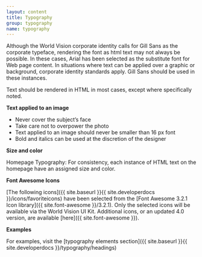 ```yaml
---
layout: content
title: Typography
group: typography
name: typography
---
```

Although the World Vision corporate identity calls for Gill Sans as the corporate typeface, rendering the font as html text may not always be possible. In these cases, Arial has been selected as the substitute font for Web page content. In situations where text can be applied over a graphic or background, corporate identity standards apply. Gill Sans should be used in these instances.

Text should be rendered in HTML in most cases, except where specifically noted.

**Text applied to an image**
* Never cover the subject’s face
* Take care not to overpower the photo
* Text applied to an image should never be smaller than 16 px font
* Bold and italics can be used at the discretion of the designer

**Size and color**

Homepage Typography:
For consistency, each instance of HTML text on the homepage have an assigned size and color.

**Font Awesome Icons**

[The following icons]({{ site.baseurl }}{{ site.developerdocs }}/icons/favoriteicons) have been selected from the [Font Awesome 3.2.1 Icon library]({{ site.font-awesome }}/3.2.1). Only the selected icons will be available via the World Vision UI Kit. Additional icons, or an updated 4.0 version, are available [here]({{ site.font-awesome }}).

**Examples**

For examples, visit the [typography elements section]({{ site.baseurl }}{{ site.developerdocs }}/typography/headings)

